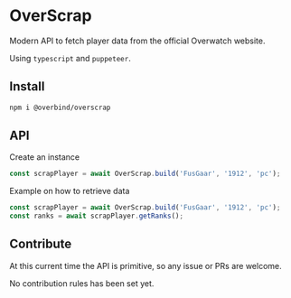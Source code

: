# OverScrap

Modern API to fetch player data from the official Overwatch website.

Using `typescript` and `puppeteer`.

## Install

```bash
npm i @overbind/overscrap
``` 

## API

Create an instance
```typescript
const scrapPlayer = await OverScrap.build('FusGaar', '1912', 'pc');
```

Example on how to retrieve data
```typescript
const scrapPlayer = await OverScrap.build('FusGaar', '1912', 'pc');
const ranks = await scrapPlayer.getRanks();
```

## Contribute

At this current time the API is primitive, so any issue or PRs are welcome.

No contribution rules has been set yet.
